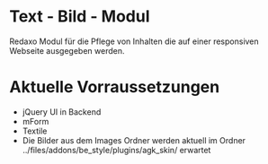 # Text - Bild - Modul

Redaxo Modul für die Pflege von Inhalten die auf einer responsiven Webseite ausgegeben werden.

# Aktuelle Vorraussetzungen

- jQuery UI in Backend
- mForm
- Textile
- Die Bilder aus dem Images Ordner werden aktuell im Ordner ../files/addons/be_style/plugins/agk_skin/ erwartet
